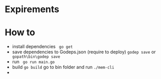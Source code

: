 # Expirements

# How to

- install dependencies ``` go get```
- save dependencies to Godeps.json (require to deploy) ``` godep save ``` or ``` gopath\bin\godep save```
- run ``` go run main.go```
- build ``` go build ``` go to bin folder and run ```./mem-cli```
- 
